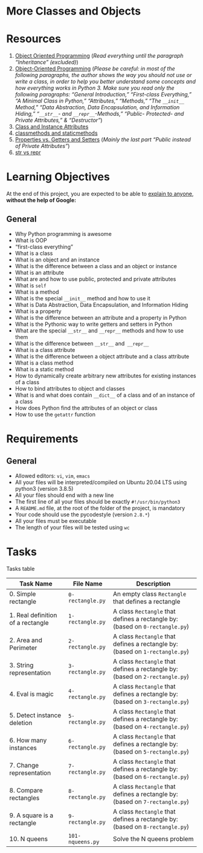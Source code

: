 # More Classes and Objects

# Resources
1. [Object Oriented Programming](https://python.swaroopch.com/oop.html) (*Read everything until the paragraph “Inheritance” (excluded)*)
2. [Object-Oriented Programming](https://python-course.eu/oop/object-oriented-programming.php) (*Please be careful: in most of the following paragraphs, the author shows the way you should not use or write a class, in order to help you better understand some concepts and how everything works in Python 3. Make sure you read only the following paragraphs: “General Introduction,” “First-class Everything,” “A Minimal Class in Python,” “Attributes,” “Methods,” “The `__init__` Method,” “Data Abstraction, Data Encapsulation, and Information Hiding,” “`__str__`- and `__repr__`-Methods,” “Public- Protected- and Private Attributes,” & “Destructor”*)
3. [Class and Instance Attributes](https://python-course.eu/oop/class-instance-attributes.php)
4. [classmethods and staticmethods](https://www.youtube.com/watch?v=rq8cL2XMM5M)
5. [Properties vs. Getters and Setters](https://python-course.eu/oop/properties-vs-getters-and-setters.php) (*Mainly the last part “Public instead of Private Attributes”*)
6. [str vs repr](https://shipit.dev/posts/python-str-vs-repr.html)

# Learning Objectives
At the end of this project, you are expected to be able to [explain to anyone](https://fs.blog/feynman-learning-technique/?fbclid=IwAR2K5_BGPVo0QjJXkOIIqNsqcXK4lTskPWJvA0asKQIGtCPWaQBdKmj1Ztg), **without the help of Google:**

## General
* Why Python programming is awesome
* What is OOP
* “first-class everything”
* What is a class
* What is an object and an instance
* What is the difference between a class and an object or instance
* What is an attribute
* What are and how to use public, protected and private attributes
* What is `self`
* What is a method
* What is the special `__init__` method and how to use it
* What is Data Abstraction, Data Encapsulation, and Information Hiding
* What is a property
* What is the difference between an attribute and a property in Python
* What is the Pythonic way to write getters and setters in Python
* What are the special `__str__` and `__repr__` methods and how to use them
* What is the difference between `__str__` and` __repr__`
* What is a class attribute
* What is the difference between a object attribute and a class attribute
* What is a class method
* What is a static method
* How to dynamically create arbitrary new attributes for existing instances of a class
* How to bind attributes to object and classes
* What is and what does contain `__dict__` of a class and of an instance of a class
* How does Python find the attributes of an object or class
* How to use the `getattr` function

# Requirements
## General
* Allowed editors: `vi`, `vim`, `emacs`
* All your files will be interpreted/compiled on Ubuntu 20.04 LTS using python3 (version 3.8.5)
* All your files should end with a new line
* The first line of all your files should be exactly `#!/usr/bin/python3`
* A `README.md` file, at the root of the folder of the project, is mandatory
* Your code should use the pycodestyle (version `2.8.*`)
* All your files must be executable
* The length of your files will be tested using `wc`

# Tasks
Tasks table

| Task Name  | File Name | Description |
| --------------- | ------------------------------ |---------------------------------------------------------------|
| 0. Simple rectangle | `0-rectangle.py` | An empty class `Rectangle` that defines a rectangle |
| 1. Real definition of a rectangle | `1-rectangle.py` | A class `Rectangle` that defines a rectangle by: (based on `0-rectangle.py`) |
| 2. Area and Perimeter | `2-rectangle.py` | A class `Rectangle` that defines a rectangle by: (based on `1-rectangle.py`) |
| 3. String representation | `3-rectangle.py` | A class `Rectangle` that defines a rectangle by: (based on `2-rectangle.py`) |
| 4. Eval is magic | `4-rectangle.py` | A class `Rectangle` that defines a rectangle by: (based on `3-rectangle.py`) |
| 5. Detect instance deletion | `5-rectangle.py` | A class `Rectangle` that defines a rectangle by: (based on `4-rectangle.py`) |
| 6. How many instances | `6-rectangle.py` | A class `Rectangle` that defines a rectangle by: (based on `5-rectangle.py`) |
| 7. Change representation | `7-rectangle.py` | A class `Rectangle` that defines a rectangle by: (based on `6-rectangle.py`) |
| 8. Compare rectangles | `8-rectangle.py` | A class `Rectangle` that defines a rectangle by: (based on `7-rectangle.py`) |
| 9. A square is a rectangle | `9-rectangle.py` | A class `Rectangle` that defines a rectangle by: (based on `8-rectangle.py`) |
| 10. N queens | `101-nqueens.py` | Solve the N queens problem |
